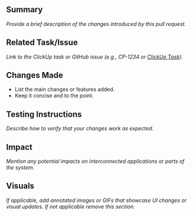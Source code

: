 ## Summary
_Provide a brief description of the changes introduced by this pull request._

## Related Task/Issue
_Link to the ClickUp task or GitHub issue (e.g., CP-1234 or [ClickUp Task](https://app.clickup.com/t/your-task-id))._

## Changes Made
- List the main changes or features added.
- Keep it concise and to the point.

## Testing Instructions
_Describe how to verify that your changes work as expected._

## Impact
_Mention any potential impacts on interconnected applications or parts of the system._

## Visuals  
_If applicable, add annotated images or GIFs that showcase UI changes or visual updates. If not applicable remove this section._
